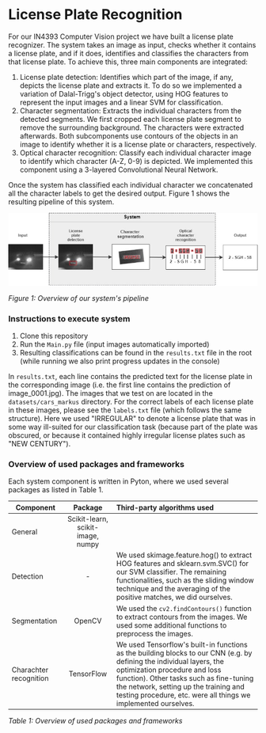 # License Plate Recognition

For our IN4393 Computer Vision project we have built a license plate recognizer. The system takes
an image as input, checks whether it contains a license plate, and
if it does, identifies and classifies the characters from that license plate. 
To achieve this, three main components are integrated:
1. License plate detection: Identifies which part of the image, if any, depicts the license plate
and extracts it. To do so we implemented a variation of Dalal-Trigg's object detector, using HOG features to represent the input images and a linear SVM for classification.
2. Character segmentation: Extracts the individual characters from the detected segments. We first cropped each license plate segment to remove the surrounding background. The characters were extracted afterwards. Both subcomponents use contours of the objects in an image to identify whether it is a license plate or characters, respectively.
3. Optical character recognition: Classify each individual character image to identify which character
(A-Z, 0-9) is depicted. We implemented this component using a 3-layered Convolutional Neural Network.

Once the system has classified each individual character we concatenated all the character labels
to get the desired output. Figure 1 shows the resulting pipeline of this system.

![System pipeline](./images/ComputerVision_System.jpg)

*Figure 1: Overview of our system's pipeline*

### Instructions to execute system

1. Clone this repository 
2. Run the `Main.py` file (input images automatically imported)
3. Resulting classifications can be found in the `results.txt` file in the root (while running we also print progress updates in the console)

In `results.txt`, each line contains the predicted text for the license plate in the corresponding image (i.e. the first line contains the prediction of image_0001.jpg). The images that we test on are located in the `datasets/cars_markus` directory. For the correct labels of each license plate in these images, please see the `labels.txt` file (which follows the same structure). Here we used "IRREGULAR" to denote a license plate that was in some way ill-suited for our classification task (because part of the plate was obscured, or because it contained highly irregular license plates such as "NEW CENTURY").

### Overview of used packages and frameworks

Each system component is written in Pyton, where we used several packages as listed in Table 1.


| Component              | Package                          | Third-party algorithms used
| ---------------------- |:--------------------------------:|:--------------------------------------------
| General                |Scikit-learn, scikit-image, numpy | 
| Detection              | -                                | We used skimage.feature.hog() to extract HOG features and sklearn.svm.SVC() for our SVM classifier. The remaining functionalities, such as the sliding window technique and the averaging of the positive matches, we did ourselves.
| Segmentation           | OpenCV                           | We used the `cv2.findContours()` function to extract contours from the images. We used some additional functions to preprocess the images.
| Charachter recognition | TensorFlow                       | We used Tensorflow's built-in functions as the building blocks to our CNN (e.g. by defining the individual layers, the optimization procedure and loss function). Other tasks such as fine-tuning the network, setting up the training and testing procedure, etc. were all things we implemented ourselves.

*Table 1: Overview of used packages and frameworks*

